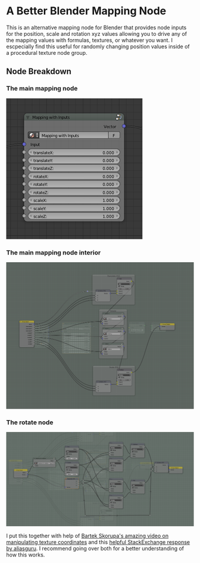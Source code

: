 # A Better Blender Mapping Node

This is an alternative mapping node for Blender that provides node inputs for the position, scale and rotation xyz values allowing you to drive any of the mapping values with formulas, textures, or whatever you want. I escpecially find this useful for randomly changing position values inside of a procedural texture node group.

## Node Breakdown

### The main mapping node
<img src="/assets/img/screenshot-main-node.png">

### The main mapping node interior
<img src="/assets/img/screenshot-mapping-interior.png">

### The rotate node
<img src="/assets/img/screenshot-rotate-node.png">


I put this together with help of <a href="https://www.youtube.com/watch?v=kAUmLcXhUj0&t=1236s">Bartek Skorupa's amazing video on manipulating texture coordinates</a> and this <a href="https://blender.stackexchange.com/questions/58426/use-another-node-to-control-vector-mapping">helpful StackExchange response by aliasguru</a>. I recommend going over both for a better understanding of how this works.